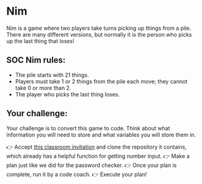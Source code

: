 # Nim

Nim is a game where two players take turns picking up things from a pile. There are many different versions, but normally it is the person who picks up the last thing that loses!

## SOC Nim rules:

- The pile starts with 21 things.
- Players must take 1 or 2 things from the pile each move; they cannot take 0 or more than 2.
- The player who picks the last thing loses.

## Your challenge:

Your challenge is to convert this game to code. Think about what information you will need to store and what variables you will store them in.

👉 Accept [this classroom invitation](https://classroom.github.com/g/rbMuZZNG) and clone the repository it contains, which already has a helpful function for getting number input.
👉 Make a plan just like we did for the password checker.
👉 Once your plan is complete, run it by a code coach.
👉 Execute your plan!

